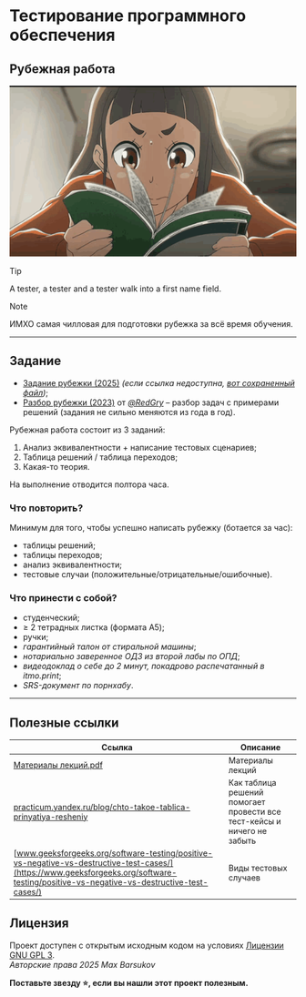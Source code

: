 # Тестирование программного обеспечения

## Рубежная работа

<img alt="sora-yori-reading.gif" src="https://github.com/maxbarsukov/itmo/blob/master/.docs/sora-yori-reading.gif" height="300">

> [!TIP]
> A tester, a tester and a tester walk into a first name field.

> [!NOTE]
> ИМХО самая чилловая для подготовки рубежка за всё время обучения.

---

## Задание

- [Задание рубежки (2025)](https://docs.google.com/document/d/18DuuatRxXXiwuG_Ly6FD-Pxy3njMQvWaqLycL77dEKs) *(если ссылка недоступна, [вот сохраненный файл](./ТПО%20рубежка%20-%20задание%20(2025).pdf))*;
- [Разбор рубежки (2023)](./ТПО%20рубежка%20-%20разбор.pdf) от [*@RedGry*](https://github.com/RedGry/ITMO/blob/master/TPO/docs/%D0%A2%D0%9F%D0%9E%20%D1%80%D1%83%D0%B1%D0%B5%D0%B6%D0%BA%D0%B0%20-%20%D1%80%D0%B0%D0%B7%D0%B1%D0%BE%D1%80.pdf) – разбор задач с примерами решений (задания не сильно меняются из года в год).

Рубежная работа состоит из 3 заданий:

1. Анализ эквивалентности + написание тестовых сценариев;
2. Таблица решений / таблица переходов;
3. Какая-то теория.

На выполнение отводится полтора часа.

### Что повторить?

Минимум для того, чтобы успешно написать рубежку (ботается за час):

- таблицы решений;
- таблицы переходов;
- анализ эквивалентности;
- тестовые случаи (положительные/отрицательные/ошибочные).

### Что принести с собой?

- студенческий;
- ≥ 2 тетрадных листка (формата A5);
- ручки;
- *гарантийный талон от стиральной машины*;
- *нотариально заверенное ОДЗ из второй лабы по ОПД*;
- *видеодоклад о себе до 2 минут, покадрово распечатанный в itmo.print*;
- *SRS-документ по порнхабу*.

---

## Полезные ссылки

| Ссылка | Описание |
| --- | --- |
| [Материалы лекций.pdf](../лекции/Материалы%20лекций.pdf) | Материалы лекций |
| [practicum.yandex.ru/blog/chto-takoe-tablica-prinyatiya-resheniy](https://practicum.yandex.ru/blog/chto-takoe-tablica-prinyatiya-resheniy/) | Как таблица решений помогает провести все тест-кейсы и ничего не забыть |
| [www.geeksforgeeks.org/software-testing/positive-vs-negative-vs-destructive-test-cases/](https://www.geeksforgeeks.org/software-testing/positive-vs-negative-vs-destructive-test-cases/) | Виды тестовых случаев |

## Лицензия <a name="license"></a>

Проект доступен с открытым исходным кодом на условиях [Лицензии GNU GPL 3](https://opensource.org/license/gpl-3-0/). \
*Авторские права 2025 Max Barsukov*

**Поставьте звезду :star:, если вы нашли этот проект полезным.**
